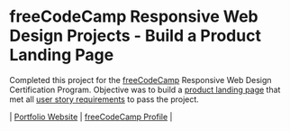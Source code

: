 # freeCodeCamp Responsive Web Design Projects - Build a Product Landing Page

Completed this project for the [freeCodeCamp](https://www.freecodecamp.org) Responsive Web Design Certification Program. Objective was to build a [product landing page](https://arnoldgelacio.github.io/freecodecamp-projects/responsive-web-design/product-landing-page) that met all [user story requirements](https://www.freecodecamp.org/learn/responsive-web-design/responsive-web-design-projects/build-a-product-landing-page) to pass the project.

| [Portfolio Website](http://arnoldgelacio.com) | [freeCodeCamp Profile](https://freecodecamp.org/arnoldgelacio) |

